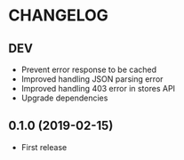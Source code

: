 # CHANGELOG

## DEV

* Prevent error response to be cached
* Improved handling JSON parsing error
* Improved handling 403 error in stores API
* Upgrade dependencies

## 0.1.0 (2019-02-15)

* First release


